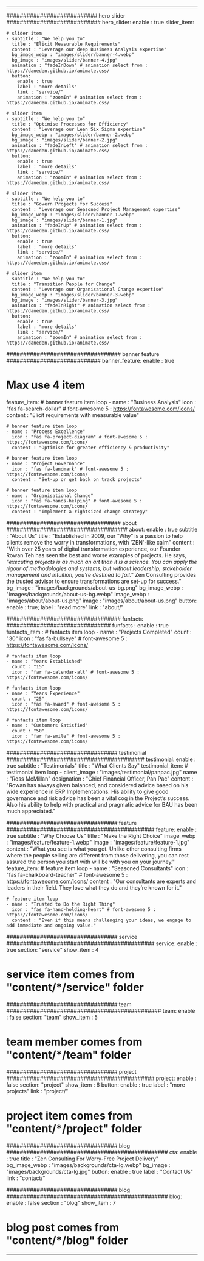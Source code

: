 ---

########################### hero slider ############################
hero_slider:
  enable : true
  slider_item:
  
    # slider item
    - subtitle : "We help you to"
      title : "Elicit Measurable Requirements"
      content : "Leverage our deep Business Analysis expertise"
      bg_image_webp : "images/slider/banner-4.webp"
      bg_image : "images/slider/banner-4.jpg"
      animation : "fadeInDown" # animation select from : https://daneden.github.io/animate.css/
      button:
        enable : true
        label : "more details"
        link : "service/"
        animation : "zoomIn" # animation select from : https://daneden.github.io/animate.css/

    # slider item
    - subtitle : "We help you to"
      title : "Optimise Processes for Efficiency"
      content : "Leverage our Lean Six Sigma expertise"
      bg_image_webp : "images/slider/banner-2.webp"
      bg_image : "images/slider/banner-2.jpg"
      animation : "fadeInLeft" # animation select from : https://daneden.github.io/animate.css/
      button:
        enable : true
        label : "more details"
        link : "service/"
        animation : "zoomIn" # animation select from : https://daneden.github.io/animate.css/

    # slider item
    - subtitle : "We help you to"
      title : "Govern Projects for Success"
      content : "Leverage our Seasoned Project Management expertise"
      bg_image_webp : "images/slider/banner-1.webp"
      bg_image : "images/slider/banner-1.jpg"
      animation : "fadeInUp" # animation select from : https://daneden.github.io/animate.css/
      button:
        enable : true
        label : "more details"
        link : "service/"
        animation : "zoomIn" # animation select from : https://daneden.github.io/animate.css/
        
    # slider item
    - subtitle : "We help you to"
      title : "Transition People for Change"
      content : "Leverage our Organisational Change expertise"
      bg_image_webp : "images/slider/banner-3.webp"
      bg_image : "images/slider/banner-3.jpg"
      animation : "fadeInRight" # animation select from : https://daneden.github.io/animate.css/
      button:
        enable : true
        label : "more details"
        link : "service/"
        animation : "zoomIn" # animation select from : https://daneden.github.io/animate.css/
        
################################## banner feature ############################
banner_feature:
  enable : true
  # Max use 4 item
  feature_item:
     # banner feature item loop
    - name : "Business Analysis"
      icon : "fas fa-search-dollar" # font-awesome 5 : https://fontawesome.com/icons/
      content : "Elicit requirements with measurable value"

    # banner feature item loop
    - name : "Process Excellence"
      icon : "fas fa-project-diagram" # font-awesome 5 : https://fontawesome.com/icons/
      content : "Optimise for greater efficiency & productivity"
      
    # banner feature item loop
    - name : "Project Governance"
      icon : "fas fa-landmark" # font-awesome 5 : https://fontawesome.com/icons/
      content : "Set-up or get back on track projects"
      
    # banner feature item loop
    - name : "Organisational Change"
      icon : "fas fa-hands-helping" # font-awesome 5 : https://fontawesome.com/icons/
      content : "Implement a rightsized change strategy"

      
################################## about ####################################
about:
  enable : true
  subtitle : "About Us"
  title : "Established in 2009, our “Why” is a passion to help clients remove the worry in transformations, with 'ZEN'-like calm"
  content : "With over 25 years of digital transformation experience, our Founder Rowan Teh has seen the best and worse examples of projects. He says,
  *“executing projects is as much an art than it is a science. You can apply the rigour of methodologies and systems, but without leadership, stakeholder management and intuition, you’re destined to fail.”* Zen Consulting provides the trusted advisor to ensure transformations are set-up for success."
  bg_image : "images/backgrounds/about-us-bg.png"
  bg_image_webp : "images/backgrounds/about-us-bg.webp"
  image_webp : "images/about/about-us.png"
  image : "images/about/about-us.png"
  button:
    enable : true;
    label : "read more"
    link : "about/"

################################## funfacts ###############################
funfacts :
  enable : true
  funfacts_item :
    # fanfacts item loop
    - name : "Projects Completed"
      count : "30"
      icon : "fas fa-bullseye" # font-awesome 5 : https://fontawesome.com/icons/
      
    # fanfacts item loop
    - name : "Years Established"
      count : "15"
      icon : "far fa-calendar-alt" # font-awesome 5 : https://fontawesome.com/icons/
      
    # fanfacts item loop
    - name : "Years Experience"
      count : "25"
      icon : "fas fa-award" # font-awesome 5 : https://fontawesome.com/icons/
      
    # fanfacts item loop
    - name : "Customers Satisfied"
      count : "50"
      icon : "far fa-smile" # font-awesome 5 : https://fontawesome.com/icons/

################################# testimonial #########################################
testimonial:
  enable : true
  subtitle : "Testimonials"
  title : "What Clients Say"
  testimonial_item:
    # testimonial item loop
    - client_image : "images/testimonial/panpac.jpg"
      name : "Ross McMillan"
      designation : "Chief Financial Officer, Pan Pac"
      content : "Rowan has always given balanced, and considered advice based on his wide experience in ERP Implementations. His ability to give good governance and risk advice has been a vital cog in the Project’s success. Also his ability to help with practical and pragmatic advice for BAU has been much appreciated."

################################# feature ############################################
feature:
  enable : true
  subtitle : "Why Choose Us"
  title : "Make the Right Choice"
  image_webp : "images/feature/feature-1.webp"
  image : "images/feature/feature-1.jpg"
  content : "What you see is what you get. Unlike other consulting firms where the people selling are different from those delivering, you can rest assured the person you start with will be with you on your journey."
  feature_item:
    # feature item loop
    - name : "Seasoned Consultants"
      icon : "fas fa-chalkboard-teacher" # font-awesome 5 : https://fontawesome.com/icons/
      content : "Our consultants are experts and leaders in their field. They love what they do and they’re known for it."
      
    # feature item loop
    - name : "Trusted to Do the Right Thing"
      icon : "fas fa-hand-holding-heart" # font-awesome 5 : https://fontawesome.com/icons/
      content : "Even if this means challenging your ideas, we engage to add immediate and ongoing value."

################################# service ############################################
service:
  enable : true
  section: "service"
  show_item : 4
  # service item comes from "content/*/service" folder

################################# team ##############################################
team:
  enable : false
  section: "team"
  show_item : 5
  # team member comes from "content/*/team" folder

################################# project ############################################
project:
  enable : false
  section: "project"
  show_item : 6
  button:
    enable : true
    label : "more projects"
    link : "project/"
  # project item comes from "content/*/project" folder

################################# blog ################################################
cta:
  enable : true
  title : "Zen Consulting For Worry-Free Project Delivery"
  bg_image_webp : "images/backgrounds/cta-lg.webp"
  bg_image : "images/backgrounds/cta-lg.jpg"
  button:
    enable : true
    label : "Contact Us"
    link : "contact/"

################################# blog ################################################
blog:
  enable : false
  section : "blog"
  show_item : 7
  # blog post comes from "content/*/blog" folder

---